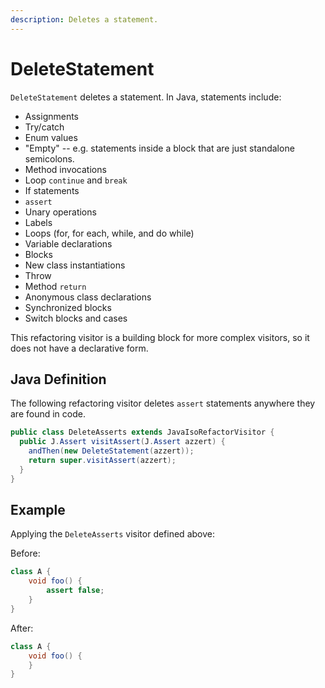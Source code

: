 ```yaml
---
description: Deletes a statement.
---
```


# DeleteStatement

`DeleteStatement` deletes a statement. In Java, statements include:

* Assignments
* Try/catch
* Enum values
* "Empty" -- e.g. statements inside a block that are just standalone semicolons.
* Method invocations
* Loop `continue` and `break`
* If statements
* `assert` 
* Unary operations
* Labels
* Loops \(for, for each, while, and do while\)
* Variable declarations
* Blocks
* New class instantiations
* Throw
* Method `return` 
* Anonymous class declarations
* Synchronized blocks
* Switch blocks and cases

This refactoring visitor is a building block for more complex visitors, so it does not have a declarative form.

## Java Definition
The following refactoring visitor deletes `assert` statements anywhere they are found in code.

```java
public class DeleteAsserts extends JavaIsoRefactorVisitor {
  public J.Assert visitAssert(J.Assert azzert) {
    andThen(new DeleteStatement(azzert));
    return super.visitAssert(azzert);
  }
}
```

## Example

Applying the `DeleteAsserts` visitor defined above: 

Before:
```java
class A {
    void foo() {
        assert false;
    }
}
```

After:
```java
class A {
    void foo() {
    }
}
```
